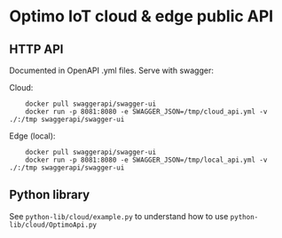 # Optimo IoT cloud & edge public API

## HTTP API

Documented in OpenAPI .yml files.
Serve with swagger:

Cloud:

```
    docker pull swaggerapi/swagger-ui
    docker run -p 8081:8080 -e SWAGGER_JSON=/tmp/cloud_api.yml -v ./:/tmp swaggerapi/swagger-ui
```

Edge (local):

```
    docker pull swaggerapi/swagger-ui
    docker run -p 8081:8080 -e SWAGGER_JSON=/tmp/local_api.yml -v ./:/tmp swaggerapi/swagger-ui
```

## Python library

See `python-lib/cloud/example.py` to understand how to use `python-lib/cloud/OptimoApi.py`
